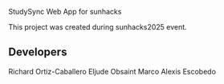 StudySync Web App for sunhacks

This project was created during sunhacks2025 event.

Developers
----------

Richard Ortiz-Caballero
Eljude Obsaint 
Marco Alexis Escobedo
